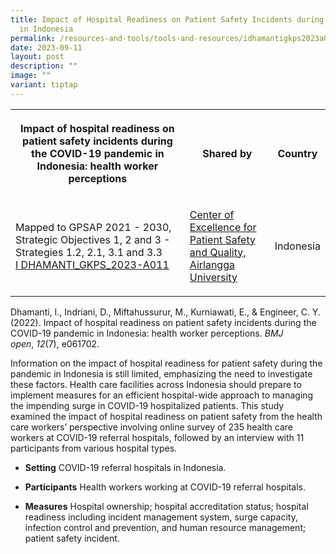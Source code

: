 ```yaml
---
title: Impact of Hospital Readiness on Patient Safety Incidents during COVID19
  in Indonesia
permalink: /resources-and-tools/tools-and-resources/idhamantigkps2023a011/
date: 2023-09-11
layout: post
description: ""
image: ""
variant: tiptap
---
```

<table><tbody><tr><th rowspan="1" colspan="1"><p>Impact of hospital readiness on patient safety incidents during the COVID-19 pandemic in Indonesia: health worker perceptions</p></th><th rowspan="1" colspan="1"><p>Shared by</p></th><th rowspan="1" colspan="1"><p>Country</p></th></tr><tr><td rowspan="1" colspan="1"><p>Mapped to GPSAP 2021 - 2030,  Strategic Objectives 1, 2 and 3 - Strategies 1.2, 2.1, 3.1 and 3.3<br><a href="/files/i dhamanti_gkps_2023-a011.pdf" rel="noopener noreferrer nofollow" target="_blank">I DHAMANTI_GKPS_2023-A011</a></p></td><td rowspan="1" colspan="1"><p><a href="https://scholar.unair.ac.id/en/organisations/center-for-patient-safety-research" rel="noopener noreferrer nofollow" target="_blank">Center of Excellence for Patient Safety and Quality, Airlangga University</a></p></td><td rowspan="1" colspan="1"><p>Indonesia</p></td></tr></tbody></table><p>Dhamanti, I., Indriani, D., Miftahussurur, M., Kurniawati, E., &amp; Engineer, C. Y. (2022). Impact of hospital readiness on patient safety incidents during the COVID-19 pandemic in Indonesia: health worker perceptions.&nbsp;<em>BMJ open</em>,&nbsp;<em>12</em>(7), e061702.</p><p>Information on the impact of hospital readiness for patient safety during the pandemic in Indonesia is still limited, emphasizing the need to investigate these factors. Health care facilities across Indonesia should prepare to implement measures for an efficient hospital-wide approach to managing the impending surge in COVID-19 hospitalized patients. This study examined the impact of hospital readiness on patient safety from the health care workers’ perspective involving online survey of 235 health care workers at COVID-19 referral hospitals, followed by an interview with 11 participants from various hospital types.</p><ul><li><p><strong>Setting</strong>&nbsp;COVID-19 referral hospitals in Indonesia.</p></li><li><p><strong>Participants</strong>&nbsp;Health workers working at COVID-19 referral hospitals.</p></li><li><p><strong>Measures</strong>&nbsp;Hospital ownership; hospital accreditation status; hospital readiness including incident management system, surge capacity, infection control and prevention, and human resource management; patient safety incident.</p></li></ul><p></p>